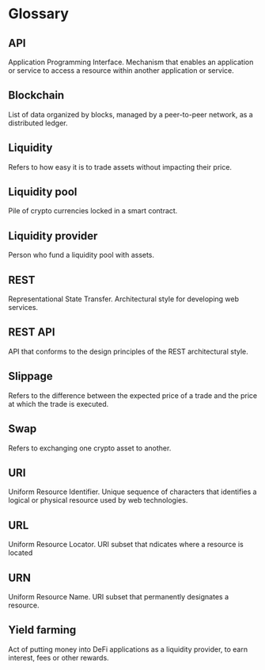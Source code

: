 # Glossary

## API
Application Programming Interface. Mechanism that enables an application or
service to access a resource within another application or service.

## Blockchain
List of data organized by blocks, managed by a peer-to-peer network, as a
distributed ledger.

## Liquidity
Refers to how easy it is to trade assets without impacting their price.

## Liquidity pool
Pile of crypto currencies locked in a smart contract.

## Liquidity provider
Person who fund a liquidity pool with assets.

## REST
Representational State Transfer. Architectural style for developing web
services.

## REST API
API that conforms to the design principles of the REST architectural style.

## Slippage
Refers to the difference between the expected price of a trade and the price at
which the trade is executed.

## Swap
Refers to exchanging one crypto asset to another.

## URI
Uniform Resource Identifier. Unique sequence of characters that identifies a
logical or physical resource used by web technologies.

## URL
Uniform Resource Locator. URI subset that ndicates where a resource is located

## URN
Uniform Resource Name. URI subset that permanently designates a resource.

## Yield farming
Act of putting money into DeFi applications as a liquidity provider, to earn
interest, fees or other rewards.
